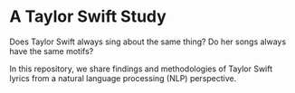 # A Taylor Swift Study

Does Taylor Swift always sing about the same thing? Do her songs always have the same motifs?  

In this repository, we share findings and methodologies of Taylor Swift lyrics from a natural language processing (NLP) perspective.  

